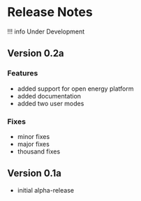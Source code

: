 # Release Notes

!!! info 
    Under Development

## Version 0.2a

### Features
- added support for open energy platform
- added documentation
- added two user modes

### Fixes
- minor fixes
- major fixes
- thousand fixes

## Version 0.1a
- initial alpha-release